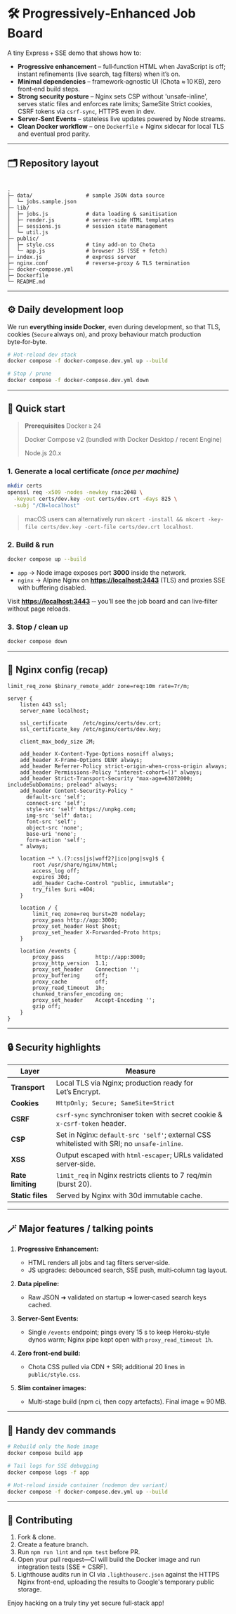 # 🛠 Progressively‑Enhanced Job Board

A tiny Express + SSE demo that shows how to:

* **Progressive enhancement** – full‑function HTML when JavaScript is off; instant refinements (live search, tag filters) when it’s on.
* **Minimal dependencies** – framework‑agnostic UI (Chota ≈ 10 KB), zero front‑end build steps.
* **Strong security posture** – Nginx sets CSP without 'unsafe-inline', serves static files and enforces rate limits; SameSite Strict cookies, CSRF tokens via `csrf-sync`, HTTPS even in dev.
* **Server‑Sent Events** – stateless live updates powered by Node streams.
* **Clean Docker workflow** – one `Dockerfile` + Nginx sidecar for local TLS and eventual prod parity.

---

## 🗂 Repository layout

```

.
├─ data/                 # sample JSON data source
│  └─ jobs.sample.json
├─ lib/
│  ├─ jobs.js            # data loading & sanitisation
│  ├─ render.js          # server‑side HTML templates
│  ├─ sessions.js        # session state management
│  └─ util.js
├─ public/
│  ├─ style.css          # tiny add‑on to Chota
│  └─ app.js             # browser JS (SSE + fetch)
├─ index.js              # express server
├─ nginx.conf            # reverse‑proxy & TLS termination
├─ docker-compose.yml
├─ Dockerfile
└─ README.md

````

---

## ⚙️ Daily development loop

We run **everything inside Docker**, even during development, so that TLS, cookies (`Secure` always on), and proxy behaviour match production byte‑for‑byte.

```bash
# Hot‑reload dev stack
docker compose -f docker-compose.dev.yml up --build

# Stop / prune
docker compose -f docker-compose.dev.yml down
```

---

## 🚀 Quick start

> **Prerequisites**
> Docker ≥ 24
>
> Docker Compose v2 (bundled with Docker Desktop / recent Engine)
>
> Node.js 20.x

### 1. Generate a local certificate _(once per machine)_

```bash
mkdir certs
openssl req -x509 -nodes -newkey rsa:2048 \
  -keyout certs/dev.key -out certs/dev.crt -days 825 \
  -subj "/CN=localhost"
````

> macOS users can alternatively run `mkcert -install && mkcert -key-file certs/dev.key -cert-file certs/dev.crt localhost`.

### 2. Build & run

```bash
docker compose up --build
```

* `app` → Node image exposes port **3000** inside the network.
* `nginx` → Alpine Nginx on **[https://localhost:3443](https://localhost:3443)** (TLS) and proxies SSE with buffering disabled.

Visit **[https://localhost:3443](https://localhost:3443)** ‑‑ you’ll see the job board and can live‑filter without page reloads.

### 3. Stop / clean up

```bash
docker compose down
```

---

## 🔑 Nginx config (recap)

```nginx
limit_req_zone $binary_remote_addr zone=req:10m rate=7r/m;

server {
    listen 443 ssl;
    server_name localhost;

    ssl_certificate     /etc/nginx/certs/dev.crt;
    ssl_certificate_key /etc/nginx/certs/dev.key;

    client_max_body_size 2M;

    add_header X-Content-Type-Options nosniff always;
    add_header X-Frame-Options DENY always;
    add_header Referrer-Policy strict-origin-when-cross-origin always;
    add_header Permissions-Policy "interest-cohort=()" always;
    add_header Strict-Transport-Security "max-age=63072000; includeSubDomains; preload" always;
    add_header Content-Security-Policy "
      default-src 'self';
      connect-src 'self';
      style-src 'self' https://unpkg.com;
      img-src 'self' data:;
      font-src 'self';
      object-src 'none';
      base-uri 'none';
      form-action 'self';
    " always;

    location ~* \.(?:css|js|woff2?|ico|png|svg)$ {
        root /usr/share/nginx/html;
        access_log off;
        expires 30d;
        add_header Cache-Control "public, immutable";
        try_files $uri =404;
    }

    location / {
        limit_req zone=req burst=20 nodelay;
        proxy_pass http://app:3000;
        proxy_set_header Host $host;
        proxy_set_header X-Forwarded-Proto https;
    }

    location /events {
        proxy_pass          http://app:3000;
        proxy_http_version  1.1;
        proxy_set_header    Connection '';
        proxy_buffering     off;
        proxy_cache         off;
        proxy_read_timeout  1h;
        chunked_transfer_encoding on;
        proxy_set_header    Accept-Encoding '';
        gzip off;
    }
}
```

---

## 🔒 Security highlights

| Layer         | Measure                                                                       |
| ------------- | ----------------------------------------------------------------------------- |
| **Transport** | Local TLS via Nginx; production ready for Let’s Encrypt.                      |
| **Cookies**   | `HttpOnly; Secure; SameSite=Strict` |
| **CSRF**      | `csrf-sync` synchroniser token with secret cookie & `x-csrf-token` header.    |
| **CSP**       | Set in Nginx: `default-src 'self'`; external CSS whitelisted with SRI; no `unsafe-inline`.  |
| **XSS**       | Output escaped with `html‑escaper`; URLs validated server‑side.               |
| **Rate limiting** | `limit_req` in Nginx restricts clients to 7 req/min (burst 20). |
| **Static files** | Served by Nginx with 30d immutable cache. |

---

## 🪄 Major features / talking points

1. **Progressive Enhancement:**

   * HTML renders all jobs and tag filters server‑side.
   * JS upgrades: debounced search, SSE push, multi‑column tag layout.

2. **Data pipeline:**

   * Raw JSON ➜ validated on startup ➜ lower‑cased search keys cached.

3. **Server‑Sent Events:**

   * Single `/events` endpoint; pings every 15 s to keep Heroku‑style dynos warm; Nginx pipe kept open with `proxy_read_timeout 1h`.

4. **Zero front‑end build:**

   * Chota CSS pulled via CDN + SRI; additional 20 lines in `public/style.css`.

5. **Slim container images:**

   * Multi‑stage build (npm ci, then copy artefacts). Final image ≈ 90 MB.

---

## 🧞 Handy dev commands

```bash
# Rebuild only the Node image
docker compose build app

# Tail logs for SSE debugging
docker compose logs -f app

# Hot‑reload inside container (nodemon dev variant)
docker compose -f docker-compose.dev.yml up --build
```

---

## 🙌 Contributing

1. Fork & clone.
2. Create a feature branch.
3. Run `npm run lint` and `npm test` before PR.
4. Open your pull request—CI will build the Docker image and run integration tests (SSE + CSRF).
5. Lighthouse audits run in CI via `.lighthouserc.json` against the HTTPS Nginx front-end, uploading the results to Google's temporary public storage.

Enjoy hacking on a truly tiny yet secure full‑stack app!

